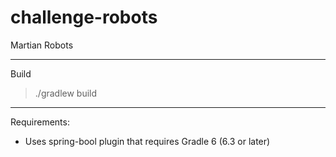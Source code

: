 # challenge-robots
Martian Robots

---

Build

> ./gradlew build



---


Requirements:

- Uses spring-bool plugin that requires Gradle 6 (6.3 or later)
